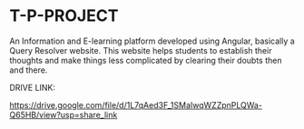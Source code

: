 # T-P-PROJECT

An Information and E-learning platform developed using Angular, basically a Query Resolver website.
This website helps students to establish their thoughts and make things less complicated by clearing their doubts then and there.


DRIVE LINK:

https://drive.google.com/file/d/1L7qAed3F_1SMaIwqWZZpnPLQWa-Q65HB/view?usp=share_link
